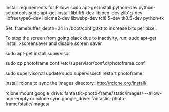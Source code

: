 
Install requirements for Pillow:
sudo apt-get install python-dev python-setuptools
sudo apt-get install libtiff5-dev libjpeg-dev zlib1g-dev libfreetype6-dev liblcms2-dev libwebp-dev tcl8.5-dev tk8.5-dev python-tk

Set:
framebuffer_depth=24
in /boot/config.txt to increase bits per pixel.

To stop the screen from going black due to inactivity, run:
sudo apt-get install xscreensaver
and disable screen saver


sudo apt-get install supervisor

sudo cp photoframe.conf /etc/supervisor/conf.d/photoframe.conf

sudo supervisorctl update
sudo supervisorctl restart photoframe

Install rclone to sync the images directory:
http://rclone.org/install/

rclone mount google_drive: fantastic-photo-frame/static/images/ --allow-non-empty
or
rclone sync google_drive: fantastic-photo-frame/static/images/